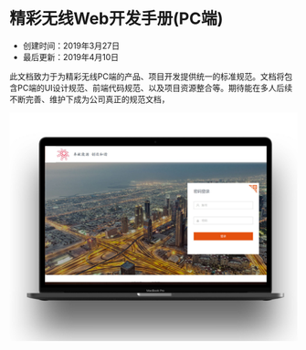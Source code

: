# 精彩无线Web开发手册(PC端)

- 创建时间：2019年3月27日
- 最后更新：2019年4月10日

<p>此文档致力于为精彩无线PC端的产品、项目开发提供统一的标准规范。文档将包含PC端的UI设计规范、前端代码规范、以及项目资源整合等。期待能在多人后续不断完善、维护下成为公司真正的规范文档，</p>

![系统截图](img/system.jpg)
